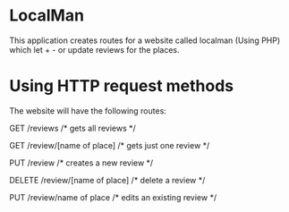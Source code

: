 # LocalMan
This application creates routes for a website called localman (Using PHP) which let + - or update reviews for the places.

# Using HTTP request methods
The website will have the following routes:

GET /reviews /* gets all reviews */

GET /review/[name of place] /* gets just one review */

PUT /review /* creates a new review */

DELETE /review/[name of place] /* delete a review */

PUT /review/name of place /* edits an existing review */
